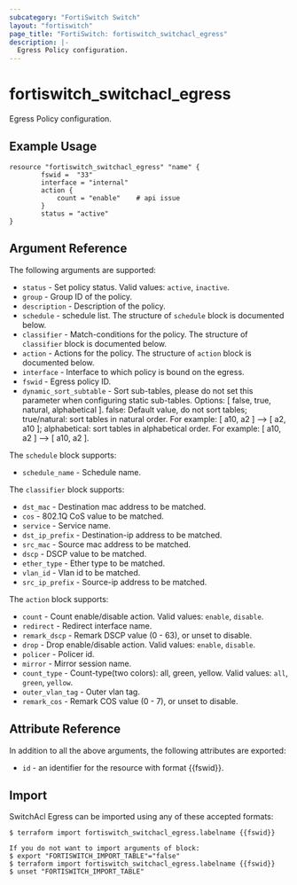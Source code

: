 ```yaml
---
subcategory: "FortiSwitch Switch"
layout: "fortiswitch"
page_title: "FortiSwitch: fortiswitch_switchacl_egress"
description: |-
  Egress Policy configuration.
---
```


# fortiswitch_switchacl_egress
Egress Policy configuration.

## Example Usage

```hcl
resource "fortiswitch_switchacl_egress" "name" {
        fswid =  "33"
        interface = "internal"
        action {
            count = "enable"    # api issue
        }
        status = "active"
}
```

## Argument Reference

The following arguments are supported:

* `status` - Set policy status. Valid values: `active`, `inactive`.
* `group` - Group ID of the policy.
* `description` - Description of the policy.
* `schedule` - schedule list. The structure of `schedule` block is documented below.
* `classifier` - Match-conditions for the policy. The structure of `classifier` block is documented below.
* `action` - Actions for the policy. The structure of `action` block is documented below.
* `interface` - Interface to which policy is bound on the egress.
* `fswid` - Egress policy ID.
* `dynamic_sort_subtable` - Sort sub-tables, please do not set this parameter when configuring static sub-tables. Options: [ false, true, natural, alphabetical ]. false: Default value, do not sort tables; true/natural: sort tables in natural order. For example: [ a10, a2 ] --> [ a2, a10 ]; alphabetical: sort tables in alphabetical order. For example: [ a10, a2 ] --> [ a10, a2 ].

The `schedule` block supports:

* `schedule_name` - Schedule name.

The `classifier` block supports:

* `dst_mac` - Destination mac address to be matched.
* `cos` - 802.1Q CoS value to be matched.
* `service` - Service name.
* `dst_ip_prefix` - Destination-ip address to be matched.
* `src_mac` - Source mac address to be matched.
* `dscp` - DSCP value to be matched.
* `ether_type` - Ether type to be matched.
* `vlan_id` - Vlan id to be matched.
* `src_ip_prefix` - Source-ip address to be matched.

The `action` block supports:

* `count` - Count enable/disable action. Valid values: `enable`, `disable`.
* `redirect` - Redirect interface name.
* `remark_dscp` - Remark DSCP value (0 - 63), or unset to disable.
* `drop` - Drop enable/disable action. Valid values: `enable`, `disable`.
* `policer` - Policer id.
* `mirror` - Mirror session name.
* `count_type` - Count-type(two colors): all, green, yellow. Valid values: `all`, `green`, `yellow`.
* `outer_vlan_tag` - Outer vlan tag.
* `remark_cos` - Remark COS value (0 - 7), or unset to disable.


## Attribute Reference

In addition to all the above arguments, the following attributes are exported:
* `id` - an identifier for the resource with format {{fswid}}.

## Import

SwitchAcl Egress can be imported using any of these accepted formats:
```
$ terraform import fortiswitch_switchacl_egress.labelname {{fswid}}

If you do not want to import arguments of block:
$ export "FORTISWITCH_IMPORT_TABLE"="false"
$ terraform import fortiswitch_switchacl_egress.labelname {{fswid}}
$ unset "FORTISWITCH_IMPORT_TABLE"
```
